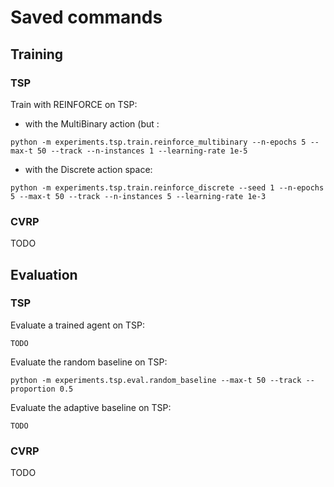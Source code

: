 # Saved commands

## Training

### TSP
Train with REINFORCE on TSP:

- with the MultiBinary action (but :
```
python -m experiments.tsp.train.reinforce_multibinary --n-epochs 5 --max-t 50 --track --n-instances 1 --learning-rate 1e-5
```

- with the Discrete action space:
```
python -m experiments.tsp.train.reinforce_discrete --seed 1 --n-epochs 5 --max-t 50 --track --n-instances 5 --learning-rate 1e-3
```

### CVRP
TODO

## Evaluation

### TSP
Evaluate a trained agent on TSP:
```
TODO
```

Evaluate the random baseline on TSP:
```
python -m experiments.tsp.eval.random_baseline --max-t 50 --track --proportion 0.5
```

Evaluate the adaptive baseline on TSP:
```
TODO
```
### CVRP
TODO